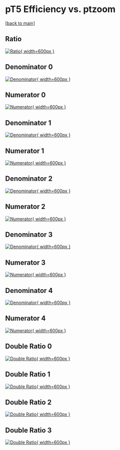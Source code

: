 # pT5 Efficiency vs. ptzoom

[[back to main](./)]



## Ratio

[![Ratio](../mtv/var/pT5_base_11_0_eff_ptzoom.png){ width=600px }](../mtv/var/pT5_base_11_0_eff_ptzoom.pdf)

## Denominator 0

[![Denominator](../mtv/den/pT5_base_11_0_eff_ptzoom_den0.png){ width=600px }](../mtv/den/pT5_base_11_0_eff_ptzoom_den0.pdf)

## Numerator 0

[![Numerator](../mtv/num/pT5_base_11_0_eff_ptzoom_num0.png){ width=600px }](../mtv/num/pT5_base_11_0_eff_ptzoom_num0.pdf)

## Denominator 1

[![Denominator](../mtv/den/pT5_base_11_0_eff_ptzoom_den1.png){ width=600px }](../mtv/den/pT5_base_11_0_eff_ptzoom_den1.pdf)

## Numerator 1

[![Numerator](../mtv/num/pT5_base_11_0_eff_ptzoom_num1.png){ width=600px }](../mtv/num/pT5_base_11_0_eff_ptzoom_num1.pdf)

## Denominator 2

[![Denominator](../mtv/den/pT5_base_11_0_eff_ptzoom_den2.png){ width=600px }](../mtv/den/pT5_base_11_0_eff_ptzoom_den2.pdf)

## Numerator 2

[![Numerator](../mtv/num/pT5_base_11_0_eff_ptzoom_num2.png){ width=600px }](../mtv/num/pT5_base_11_0_eff_ptzoom_num2.pdf)

## Denominator 3

[![Denominator](../mtv/den/pT5_base_11_0_eff_ptzoom_den3.png){ width=600px }](../mtv/den/pT5_base_11_0_eff_ptzoom_den3.pdf)

## Numerator 3

[![Numerator](../mtv/num/pT5_base_11_0_eff_ptzoom_num3.png){ width=600px }](../mtv/num/pT5_base_11_0_eff_ptzoom_num3.pdf)

## Denominator 4

[![Denominator](../mtv/den/pT5_base_11_0_eff_ptzoom_den4.png){ width=600px }](../mtv/den/pT5_base_11_0_eff_ptzoom_den4.pdf)

## Numerator 4

[![Numerator](../mtv/num/pT5_base_11_0_eff_ptzoom_num4.png){ width=600px }](../mtv/num/pT5_base_11_0_eff_ptzoom_num4.pdf)

## Double Ratio 0

[![Double Ratio](../mtv/ratio/pT5_base_11_0_eff_ptzoom_ratio0.png){ width=600px }](../mtv/ratio/pT5_base_11_0_eff_ptzoom_ratio0.pdf)

## Double Ratio 1

[![Double Ratio](../mtv/ratio/pT5_base_11_0_eff_ptzoom_ratio1.png){ width=600px }](../mtv/ratio/pT5_base_11_0_eff_ptzoom_ratio1.pdf)

## Double Ratio 2

[![Double Ratio](../mtv/ratio/pT5_base_11_0_eff_ptzoom_ratio2.png){ width=600px }](../mtv/ratio/pT5_base_11_0_eff_ptzoom_ratio2.pdf)

## Double Ratio 3

[![Double Ratio](../mtv/ratio/pT5_base_11_0_eff_ptzoom_ratio3.png){ width=600px }](../mtv/ratio/pT5_base_11_0_eff_ptzoom_ratio3.pdf)

